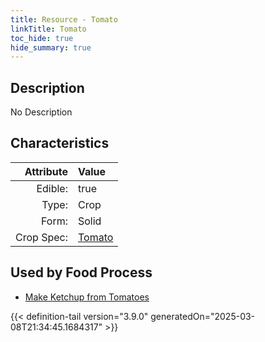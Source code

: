 ```yaml
---
title: Resource - Tomato
linkTitle: Tomato
toc_hide: true
hide_summary: true
---
```

<!-- This is generated by the MarsSim HelpGenertor, do not edit. -->

## Description
No Description

## Characteristics

| Attribute      | Value |
|--------:|:------|
|Edible:|true|
|Type:|Crop|
|Form:|Solid|
|Crop Spec:|[Tomato](/docs/definitions/crop/tomato)|
 



    
## Used by Food Process

- [Make Ketchup from Tomatoes](/docs/definitions/food/make-ketchup-from-tomatoes)



{{< definition-tail version="3.9.0" generatedOn="2025-03-08T21:34:45.1684317" >}}


